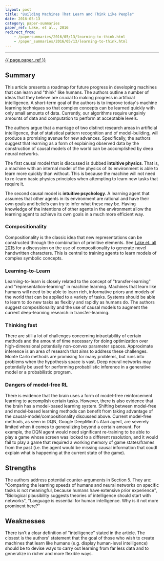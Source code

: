 ```yaml
---
layout: post
title: "Building Machines That Learn and Think Like People"
date: 2016-05-13
category: paper-summaries
paper_ref: Lake, et al., 2016
redirect_from: 
    - /papersummaries/2016/05/13/learning-to-think.html
    - /paper_summaries/2016/05/13/learning-to-think.html
---
```

---
[{{ page.paper_ref }}](http://arxiv.org/pdf/1604.00289v2.pdf)

## Summary ##

This article presents a roadmap for future progress in developing machines that can learn and "think" like humans. The authors outline a number of ideas that they believe are crucial to making progress in artificial intelligence. A short-term goal of the authors is to improve today's machine learning techniques so that complex concepts can be learned quickly with only small amounts of data. Currently, our algorithms require ungainly amounts of data and computation to perform at acceptable levels. 

The authors argue that a marriage of two distinct research areas in artificial intelligence, that of statistical pattern recognition and of model-building, will produce a promising avenue for new advances. Specifically, the authors suggest that learning as a form of explaining observed data by the construction of causal models of the world can be accomplished by deep neural networks.

The first causal model that is discussed is dubbed <b>intuitive physics</b>. That is, a machine with an internal model of the physics of its environment is able to learn more quickly than without. This is because the machine will not need to re-learn basic physics principles when attempting to learn new tasks that require it. 

The second causal model is <b>intuitive psychology</b>. A learning agent that assumes that other agents in its environment are rational and have their own goals and beliefs can try to infer what these may be. Having knowledge of the intentions of other agents in the environment allow the learning agent to achieve its own goals in a much more efficient way.  

### Compositionality

Compositionality is the classic idea that new representations can be constructed through the combination of primitive elements. See [Lake et. all 2015](http://web.mit.edu/cocosci/Papers/Science-2015-Lake-1332-8.pdf) for a discussion on the use of compositionality to generate novel handwritten characters. This is central to training agents to learn models of complex symbolic concepts. 

### Learning-to-Learn

Learning-to-learn is closely related to the concept of "transfer-learning" and "representation-learning" in machine learning. Machines that learn like humans will need to be able to learn rich, informative priors and models of the world that can be applied to a variety of tasks. Systems should be able to learn to do new tasks as flexibly and rapidly as humans do. The authors suggest compositionality and the use of causal models to augment the current deep-learning research in transfer-learning.

### Thinking fast

There are still a lot of challenges concerning intractability of certain methods and the amount of time necessary for doing optimization over high-dimensional potentially non-convex parameter spaces. Approximate inference is an area of research that aims to address these challenges. Monte Carlo methods are promising for many problems, but runs into problems when the hypothesis space is vast. Deep neural networks may potentially be used for performing probabilistic inference in a generative model or a probabilistic program. 

### Dangers of model-free RL

There is evidence that the brain uses a form of model-free reinforcement learning to accomplish certain tasks. However, there is also evidence that the brain has a model-based learning system. Shifting between model-free and model-based learning methods can benefit from taking advantage of the causal-model/compositionality discussed above. Current model-free methods, as seen in DQN, Google DeepMind's Atari agent, are severely limited when it comes to generalizing beyond a certain amount. For example, the DQN agent would need significant re-training to be able to play a game whose screen was locked to a different resolution, and it would fail to play a game that required a working memory of game states/frames from the past (i.e. the agent would be missing causal information that coudl explain what is happening at the current state of the game).

## Strengths

The authors address potential counter-arguments in Section 5. They are: "Comparing the learning speeds of humans and neural networks on specific tasks is not meaningful, because humans have extensive prior experience", "Biological plausibility suggests theories of intelligence should start with networks", "Language is essential for human intelligence. Why is it not more prominent here?"

## Weaknesses

There isn't a clear definition of "intelligence" stated in the article. The closest is the authors' statement that the goal of those who wish to create machines that learn like humans (e.g. display human-level intelligence) should be to devise ways to carry out learning from far less data and to generalize in richer and more flexible ways.
